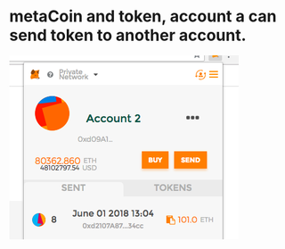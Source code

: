 # metaCoin and token, account a can send token to another account.
![Image text](https://github.com/tiejiawusheng/erc20/blob/master/erc20.png)